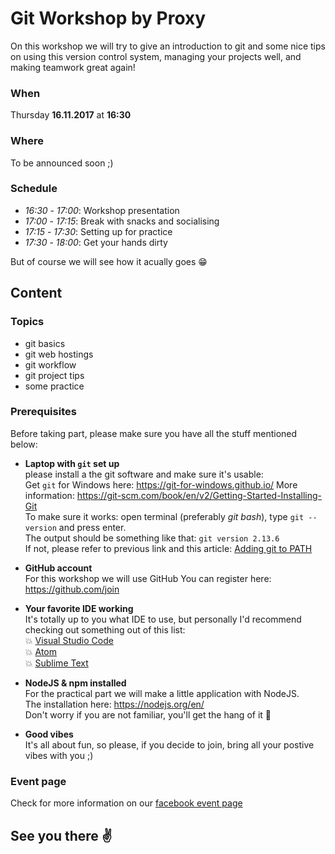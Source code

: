 # Git Workshop by Proxy
On this workshop we will try to give an introduction to git and some nice tips on using this version control system, managing your projects well, and making teamwork great again!  
### When 
Thursday **16.11.2017** at **16:30**
### Where
To be announced soon ;)
### Schedule  
- *16:30* - *17:00*: Workshop presentation
- *17:00* - *17:15*: Break with snacks and socialising
- *17:15* - *17:30*: Setting up for practice
- *17:30* - *18:00*: Get your hands dirty    

But of course we will see how it acually goes :grin:
## Content  
### Topics
- git basics
- git web hostings 
- git workflow
- git project tips
- some practice 
### Prerequisites
Before taking part, please make sure you have all the stuff mentioned below: 
- **Laptop with `git` set up**  
please install a the git software and make sure it's usable:   
Get `git` for Windows here:  https://git-for-windows.github.io/
More information: https://git-scm.com/book/en/v2/Getting-Started-Installing-Git  
To make sure it works: open terminal (preferably *git bash*), type `git --version` and press enter.  
The output should be something like that: `git version 2.13.6`  
If not, please refer to previous link and this article: [Adding git to PATH](http://www.chambaud.com/2013/07/08/adding-git-to-path-when-using-github-for-windows/) 

- **GitHub account**  
For this workshop we will use GitHub
You can register here: https://github.com/join  

- **Your favorite IDE working**  
It's totally up to you what IDE to use, but personally I'd recommend checking out something out of this list:   
:boom: [Visual Studio Code](https://code.visualstudio.com/)  
:boom: [Atom](https://atom.io/)  
:boom: [Sublime Text](https://www.sublimetext.com/)


- **NodeJS & npm installed**  
For the practical part we will make a little application with NodeJS.    
The installation here: https://nodejs.org/en/     
Don't worry if you are not familiar, you'll get the hang of it :grimacing:  

- **Good vibes**   
It's all about fun, so please, if you decide to join, bring all your postive vibes with you ;) 

### Event page 
Check for more information on our [facebook event page](https://www.facebook.com/events/758928754307940/)
## See you there :v: